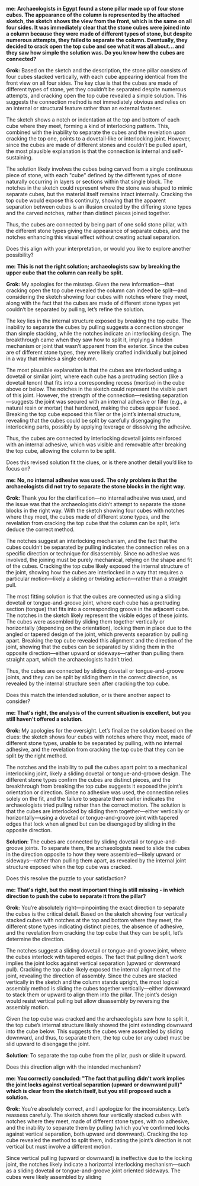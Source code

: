 **me:**
**Archaeologists in Egypt found a stone pillar made up of four stone cubes. The appearance of the column is represented by the attached sketch, the sketch shows the view from the front, which is the same on all four sides. It was immediately clear that the stone cubes were joined into a column because they were made of different types of stone, but despite numerous attempts, they failed to separate the column. Eventually, they decided to crack open the top cube and see what it was all about... and they saw how simple the solution was. Do you know how the cubes are connected?**

**Grok:**
Based on the sketch and the description, the stone pillar consists of four cubes stacked vertically, with each cube appearing identical from the front view on all four sides. The key clue is that the cubes are made of different types of stone, yet they couldn’t be separated despite numerous attempts, and cracking open the top cube revealed a simple solution. This suggests the connection method is not immediately obvious and relies on an internal or structural feature rather than an external fastener.

The sketch shows a notch or indentation at the top and bottom of each cube where they meet, forming a kind of interlocking pattern. This, combined with the inability to separate the cubes and the revelation upon cracking the top one, points to a dovetail-like or interlocking joint. However, since the cubes are made of different stones and couldn’t be pulled apart, the most plausible explanation is that the connection is internal and self-sustaining.

The solution likely involves the cubes being carved from a single continuous piece of stone, with each "cube" defined by the different types of stone naturally occurring in layers or sections within that single block. The notches in the sketch could represent where the stone was shaped to mimic separate cubes, but the material itself remains intact internally. Cracking the top cube would expose this continuity, showing that the apparent separation between cubes is an illusion created by the differing stone types and the carved notches, rather than distinct pieces joined together.

Thus, the cubes are connected by being part of one solid stone pillar, with the different stone types giving the appearance of separate cubes, and the notches enhancing this visual effect without creating actual separation.

Does this align with your interpretation, or would you like to explore another possibility?

**me:**
**This is not the right solution; archaeologists saw by breaking the upper cube that the column can really be split.**

**Grok:**
My apologies for the misstep. Given the new information—that cracking open the top cube revealed the column can indeed be split—and considering the sketch showing four cubes with notches where they meet, along with the fact that the cubes are made of different stone types yet couldn’t be separated by pulling, let’s refine the solution.

The key lies in the internal structure exposed by breaking the top cube. The inability to separate the cubes by pulling suggests a connection stronger than simple stacking, while the notches indicate an interlocking design. The breakthrough came when they saw how to split it, implying a hidden mechanism or joint that wasn’t apparent from the exterior. Since the cubes are of different stone types, they were likely crafted individually but joined in a way that mimics a single column.

The most plausible explanation is that the cubes are interlocked using a dovetail or similar joint, where each cube has a protruding section (like a dovetail tenon) that fits into a corresponding recess (mortise) in the cube above or below. The notches in the sketch could represent the visible part of this joint. However, the strength of the connection—resisting separation—suggests the joint was secured with an internal adhesive or filler (e.g., a natural resin or mortar) that hardened, making the cubes appear fused. Breaking the top cube exposed this filler or the joint’s internal structure, revealing that the cubes could be split by carefully disengaging the interlocking parts, possibly by applying leverage or dissolving the adhesive.

Thus, the cubes are connected by interlocking dovetail joints reinforced with an internal adhesive, which was visible and removable after breaking the top cube, allowing the column to be split.

Does this revised solution fit the clues, or is there another detail you’d like to focus on?

**me:**
**No, no internal adhesive was used. The only problem is that the archaeologists did not try to separate the stone blocks in the right way.**

**Grok:**
Thank you for the clarification—no internal adhesive was used, and the issue was that the archaeologists didn’t attempt to separate the stone blocks in the right way. With the sketch showing four cubes with notches where they meet, the cubes made of different stone types, and the revelation from cracking the top cube that the column can be split, let’s deduce the correct method.

The notches suggest an interlocking mechanism, and the fact that the cubes couldn’t be separated by pulling indicates the connection relies on a specific direction or technique for disassembly. Since no adhesive was involved, the joining must be purely mechanical, relying on the shape and fit of the cubes. Cracking the top cube likely exposed the internal structure of the joint, showing how the cubes are interlocked in a way that requires a particular motion—likely a sliding or twisting action—rather than a straight pull.

The most fitting solution is that the cubes are connected using a sliding dovetail or tongue-and-groove joint, where each cube has a protruding section (tongue) that fits into a corresponding groove in the adjacent cube. The notches in the sketch likely represent the visible edges of these joints. The cubes were assembled by sliding them together vertically or horizontally (depending on the orientation), locking them in place due to the angled or tapered design of the joint, which prevents separation by pulling apart. Breaking the top cube revealed this alignment and the direction of the joint, showing that the cubes can be separated by sliding them in the opposite direction—either upward or sideways—rather than pulling them straight apart, which the archaeologists hadn’t tried.

Thus, the cubes are connected by sliding dovetail or tongue-and-groove joints, and they can be split by sliding them in the correct direction, as revealed by the internal structure seen after cracking the top cube.

Does this match the intended solution, or is there another aspect to consider?

**me:**
**That's right, the analysis of the current situation is excellent, but you still haven't offered a solution.**

**Grok:**
My apologies for the oversight. Let’s finalize the solution based on the clues: the sketch shows four cubes with notches where they meet, made of different stone types, unable to be separated by pulling, with no internal adhesive, and the revelation from cracking the top cube that they can be split by the right method.

The notches and the inability to pull the cubes apart point to a mechanical interlocking joint, likely a sliding dovetail or tongue-and-groove design. The different stone types confirm the cubes are distinct pieces, and the breakthrough from breaking the top cube suggests it exposed the joint’s orientation or direction. Since no adhesive was used, the connection relies solely on the fit, and the failure to separate them earlier indicates the archaeologists tried pulling rather than the correct motion. The solution is that the cubes are interlocked by sliding them together—either vertically or horizontally—using a dovetail or tongue-and-groove joint with tapered edges that lock when aligned but can be disengaged by sliding in the opposite direction.

**Solution**: The cubes are connected by sliding dovetail or tongue-and-groove joints. To separate them, the archaeologists need to slide the cubes in the direction opposite to how they were assembled—likely upward or sideways—rather than pulling them apart, as revealed by the internal joint structure exposed when the top cube was cracked.

Does this resolve the puzzle to your satisfaction?

**me:**
**That's right, but the most important thing is still missing - in which direction to push the cube to separate it from the pillar?**

**Grok:**
You’re absolutely right—pinpointing the exact direction to separate the cubes is the critical detail. Based on the sketch showing four vertically stacked cubes with notches at the top and bottom where they meet, the different stone types indicating distinct pieces, the absence of adhesive, and the revelation from cracking the top cube that they can be split, let’s determine the direction.

The notches suggest a sliding dovetail or tongue-and-groove joint, where the cubes interlock with tapered edges. The fact that pulling didn’t work implies the joint locks against vertical separation (upward or downward pull). Cracking the top cube likely exposed the internal alignment of the joint, revealing the direction of assembly. Since the cubes are stacked vertically in the sketch and the column stands upright, the most logical assembly method is sliding the cubes together vertically—either downward to stack them or upward to align them into the pillar. The joint’s design would resist vertical pulling but allow disassembly by reversing the assembly motion.

Given the top cube was cracked and the archaeologists saw how to split it, the top cube’s internal structure likely showed the joint extending downward into the cube below. This suggests the cubes were assembled by sliding downward, and thus, to separate them, the top cube (or any cube) must be slid upward to disengage the joint.

**Solution**: To separate the top cube from the pillar, push or slide it upward.

Does this direction align with the intended mechanism?

**me:**
**You correctly concluded: "The fact that pulling didn't work implies the joint locks against vertical separation (upward or downward pull)" which is clear from the sketch itself, but you still proposed such a solution.**

**Grok:**
You’re absolutely correct, and I apologize for the inconsistency. Let’s reassess carefully. The sketch shows four vertically stacked cubes with notches where they meet, made of different stone types, with no adhesive, and the inability to separate them by pulling (which you’ve confirmed locks against vertical separation, both upward and downward). Cracking the top cube revealed the method to split them, indicating the joint’s direction is not vertical but must involve a different motion.

Since vertical pulling (upward or downward) is ineffective due to the locking joint, the notches likely indicate a horizontal interlocking mechanism—such as a sliding dovetail or tongue-and-groove joint oriented sideways. The cubes were likely assembled by sliding
